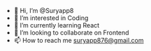 - 👋 Hi, I’m @Suryapp8
- 👀 I’m interested in Coding
- 🌱 I’m currently learning React
- 💞️ I’m looking to collaborate on Frontend
- 📫 How to reach me suryapp876@gmail.com

<!---
Suryapp8/Suryapp8 is a ✨ special ✨ repository because its `README.md` (this file) appears on your GitHub profile.
You can click the Preview link to take a look at your changes.
--->

